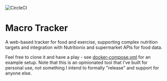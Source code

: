 ![CircleCI](https://img.shields.io/circleci/build/github/markormesher/macro-tracker)

# Macro Tracker

A web-based tracker for food and exercise, supporting complex nutrition targets and integration with Nutritionix and supermarket APIs for food data.

Feel free to clone it and have a play - see [docker-compose.yml](./docker-compose.yml) for an example setup. Note that this is an opinionated tool that I've built for personal use, not something I intend to formally "release" and support for anyone else.
